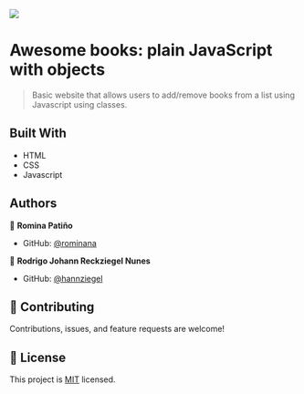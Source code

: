 ![](https://img.shields.io/badge/Microverse-blueviolet)

# Awesome books: plain JavaScript with objects

> Basic website that allows users to add/remove books from a list using Javascript using classes.

## Built With

- HTML
- CSS
- Javascript

## Authors

👤 **Romina Patiño**

- GitHub: [@rominana](https://github.com/rominana)

👤 **Rodrigo Johann Reckziegel Nunes**

- GitHub: [@hannziegel](https://github.com/hannziegel)


## 🤝 Contributing

Contributions, issues, and feature requests are welcome!

## 📝 License

This project is [MIT](./MIT.md) licensed.
